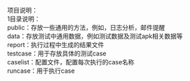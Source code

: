 
项目说明：  
1目录说明：   
public：存放一些通用的方法，例如，日志分析，邮件提醒  
data：存放测试中通用数据，例如测试数据及测试apk相关数据等  
report：执行过程中生成的结果文件  
testcase：用于存放具体的测试case  
caselist：配置文件，配置每次执行的case名称  
runcase：用于执行case  
